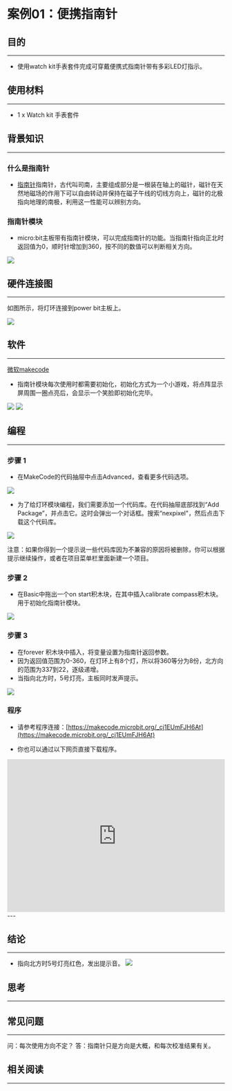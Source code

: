 # 案例01：便携指南针

## 目的
---
- 使用watch kit手表套件完成可穿戴便携式指南针带有多彩LED灯指示。

## 使用材料
---

- 1 x Watch kit 手表套件


## 背景知识
---

### 什么是指南针 
- [指南针](https://en.wikipedia.org/wiki/Compass)指南针，古代叫司南，主要组成部分是一根装在轴上的磁针，磁针在天然地磁场的作用下可以自由转动并保持在磁子午线的切线方向上，磁针的北极指向地理的南极，利用这一性能可以辨别方向。
### 指南针模块
- micro:bit主板带有指南针模块，可以完成指南针的功能。当指南针指向正北时返回值为0，顺时针增加到360，按不同的数值可以判断相关方向。

![](./images/2UMV4MA.png)



## 硬件连接图
---

如图所示，将灯环连接到power bit主板上。

![](./images/xLUYTkT.jpg)



## 软件
---
[微软makecode](https://makecode.microbit.org/#)

- 指南针模块每次使用时都需要初始化，初始化方式为一个小游戏，将点阵显示屏周围一圈点亮后，会显示一个笑脸即初始化完毕。

![](./images/V4wZAP1.png) ![](./images/EW3J71r.png)

## 编程
---
### 步骤 1
- 在MakeCode的代码抽屉中点击Advanced，查看更多代码选项。

![](./images/LjMR5IU.png)

- 为了给灯环模块编程，我们需要添加一个代码库。在代码抽屉底部找到“Add Package”，并点击它。这时会弹出一个对话框。搜索“nexpixel"，然后点击下载这个代码库。

![](./images/0u6UbMV.png)

注意：如果你得到一个提示说一些代码库因为不兼容的原因将被删除，你可以根据提示继续操作，或者在项目菜单栏里面新建一个项目。

### 步骤 2

- 在Basic中拖出一个on start积木块，在其中插入calibrate compass积木块。用于初始化指南针模块。

![](./images/watch_kit_case_01_01.png)

### 步骤 3
- 在forever 积木块中插入，将变量设置为指南针返回参数。
- 因为返回值范围为0-360，在灯环上有8个灯，所以将360等分为8份，北方向的范围为337到22，逐级递增。
- 当指向北方时，5号灯亮，主板同时发声提示。

![](./images/watch_kit_case_01_02.png)

### 程序
- 请参考程序连接：[https://makecode.microbit.org/_cj1EUmFJH6At](https://makecode.microbit.org/_cj1EUmFJH6At)

- 你也可以通过以下网页直接下载程序。

<div style="position:relative;height:0;padding-bottom:70%;overflow:hidden;"><iframe style="position:absolute;top:0;left:0;width:100%;height:100%;" src="https://makecode.microbit.org/#pub:_cj1EUmFJH6At" frameborder="0" sandbox="allow-popups allow-forms allow-scripts allow-same-origin"></iframe></div>  
---


## 结论
---
- 指向北方时5号灯亮红色，发出提示音。
![](./images/mSYW7Kg.gif)


## 思考
---


## 常见问题
---
问：每次使用方向不定？
答：指南针只是方向是大概，和每次校准结果有关。

## 相关阅读  
---

